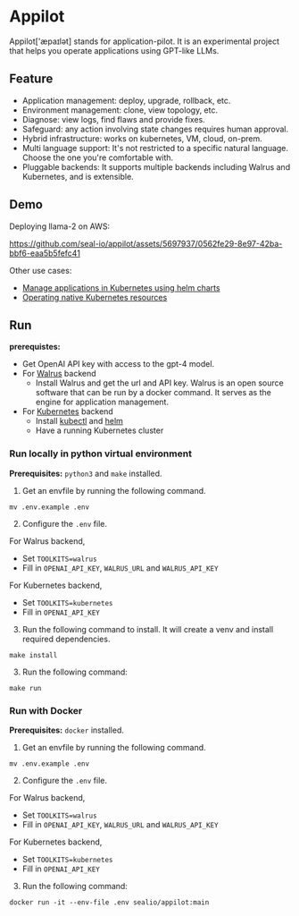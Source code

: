# Appilot

Appilot['æpaɪlət] stands for application-pilot.
It is an experimental project that helps you operate applications using GPT-like LLMs.

## Feature

- Application management: deploy, upgrade, rollback, etc.
- Environment management: clone, view topology, etc.
- Diagnose: view logs, find flaws and provide fixes.
- Safeguard: any action involving state changes requires human approval.
- Hybrid infrastructure: works on kubernetes, VM, cloud, on-prem.
- Multi language support: It's not restricted to a specific natural language. Choose the one you're comfortable with.
- Pluggable backends: It supports multiple backends including Walrus and Kubernetes, and is extensible.

## Demo

Deploying llama-2 on AWS:

https://github.com/seal-io/appilot/assets/5697937/0562fe29-8e97-42ba-bbf6-eaa5b5fefc41

Other use cases:

- [Manage applications in Kubernetes using helm charts](./examples/k8s_helm.md)
- [Operating native Kubernetes resources](./examples/k8s_yaml.md)

## Run

**prerequistes:**

- Get OpenAI API key with access to the gpt-4 model.
- For [Walrus](https://github.com/seal-io/walrus) backend
  - Install Walrus and get the url and API key. Walrus is an open source software that can be run by a docker command. It serves as the engine for application management.
- For [Kubernetes](https://kubernetes.io) backend
  - Install [kubectl](https://kubernetes.io/docs/tasks/tools/) and [helm](https://helm.sh/docs/intro/install/)
  - Have a running Kubernetes cluster

### Run locally in python virtual environment

**Prerequisites:** `python3` and `make` installed.

1. Get an envfile by running the following command.

```
mv .env.example .env
```

2. Configure the `.env` file.

For Walrus backend,

- Set `TOOLKITS=walrus`
- Fill in `OPENAI_API_KEY`, `WALRUS_URL` and `WALRUS_API_KEY`

For Kubernetes backend,

- Set `TOOLKITS=kubernetes`
- Fill in `OPENAI_API_KEY`

3. Run the following command to install. It will create a venv and install required dependencies.

```
make install
```

3. Run the following command:

```
make run
```

### Run with Docker

**Prerequisites:** `docker` installed.

1. Get an envfile by running the following command.

```
mv .env.example .env
```

2. Configure the `.env` file.

For Walrus backend,

- Set `TOOLKITS=walrus`
- Fill in `OPENAI_API_KEY`, `WALRUS_URL` and `WALRUS_API_KEY`

For Kubernetes backend,

- Set `TOOLKITS=kubernetes`
- Fill in `OPENAI_API_KEY`

3. Run the following command:

```
docker run -it --env-file .env sealio/appilot:main
```
